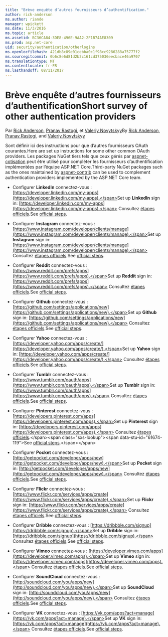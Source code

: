 ```yaml
---
title: "Brève enquête d’autres fournisseurs d’authentification."
author: rick-anderson
ms.author: riande
manager: wpickett
ms.date: 11/3/2016
ms.topic: article
ms.assetid: BC36CA84-3DE8-496E-9AA2-2F1B74AE8309
ms.prod: asp.net-core
uid: security/authentication/otherlogins
ms.openlocfilehash: 421db8c89e01cebba0c1f98cc9286288a75777f2
ms.sourcegitcommit: 0b6c8e6d81d2b3c161cd375036eecbace46a9707
ms.translationtype: MT
ms.contentlocale: fr-FR
ms.lasthandoff: 08/11/2017
---
```

# <a name="short-survey-of-other-authentication-providers"></a><span data-ttu-id="61674-102">Brève enquête d’autres fournisseurs d’authentification</span><span class="sxs-lookup"><span data-stu-id="61674-102">Short survey of other authentication providers</span></span>

<a name=security-authentication-other-logins></a>

<span data-ttu-id="61674-103">Par [Rick Anderson](https://twitter.com/RickAndMSFT), [Pranav Rastogi](https://github.com/rustd), et [Valeriy Novytskyy](https://github.com/01binary)</span><span class="sxs-lookup"><span data-stu-id="61674-103">By [Rick Anderson](https://twitter.com/RickAndMSFT), [Pranav Rastogi](https://github.com/rustd), and [Valeriy Novytskyy](https://github.com/01binary)</span></span>

<span data-ttu-id="61674-104">Sont définir ici des instructions pour que d’autres fournisseurs OAuth courantes.</span><span class="sxs-lookup"><span data-stu-id="61674-104">Here are set up instructions for some other common OAuth providers.</span></span> <span data-ttu-id="61674-105">Les packages NuGet tiers tels que ceux gérés par [aspnet-cotisation](https://www.nuget.org/packages?q=owners%3Aaspnet-contrib+title%3AOAuth) peut être utilisé pour compléter les fournisseurs d’authentification implémentées par l’équipe ASP.NET Core.</span><span class="sxs-lookup"><span data-stu-id="61674-105">Third-party NuGet packages such as the ones maintained by [aspnet-contrib](https://www.nuget.org/packages?q=owners%3Aaspnet-contrib+title%3AOAuth) can be used to complement authentication providers implemented by the ASP.NET Core team.</span></span>

* <span data-ttu-id="61674-106">Configurer **LinkedIn** connectez-vous : [https://developer.linkedin.com/my-apps](https://developer.linkedin.com/my-apps).</span><span class="sxs-lookup"><span data-stu-id="61674-106">Set up **LinkedIn** sign in: [https://developer.linkedin.com/my-apps](https://developer.linkedin.com/my-apps).</span></span> <span data-ttu-id="61674-107">Consultez [étapes officiels](https://developer.linkedin.com/docs/oauth2).</span><span class="sxs-lookup"><span data-stu-id="61674-107">See [official steps](https://developer.linkedin.com/docs/oauth2).</span></span>

* <span data-ttu-id="61674-108">Configurer **Instagram** connectez-vous : [https://www.instagram.com/developer/clients/manage](https://www.instagram.com/developer/clients/manage).</span><span class="sxs-lookup"><span data-stu-id="61674-108">Set up **Instagram** sign in: [https://www.instagram.com/developer/clients/manage](https://www.instagram.com/developer/clients/manage).</span></span> <span data-ttu-id="61674-109">Consultez [étapes officiels](https://www.instagram.com/developer/authentication/).</span><span class="sxs-lookup"><span data-stu-id="61674-109">See [official steps](https://www.instagram.com/developer/authentication/).</span></span>

* <span data-ttu-id="61674-110">Configurer **Reddit** connectez-vous : [https://www.reddit.com/prefs/apps](https://www.reddit.com/prefs/apps).</span><span class="sxs-lookup"><span data-stu-id="61674-110">Set up **Reddit** sign in: [https://www.reddit.com/prefs/apps](https://www.reddit.com/prefs/apps).</span></span> <span data-ttu-id="61674-111">Consultez [étapes officiels](https://github.com/reddit/reddit/wiki/OAuth2-Quick-Start-Example).</span><span class="sxs-lookup"><span data-stu-id="61674-111">See [official steps](https://github.com/reddit/reddit/wiki/OAuth2-Quick-Start-Example).</span></span>

* <span data-ttu-id="61674-112">Configurer **Github** connectez-vous : [https://github.com/settings/applications/new](https://github.com/settings/applications/new).</span><span class="sxs-lookup"><span data-stu-id="61674-112">Set up **Github** sign in: [https://github.com/settings/applications/new](https://github.com/settings/applications/new).</span></span> <span data-ttu-id="61674-113">Consultez [étapes officiels](https://developer.github.com/v3/oauth/).</span><span class="sxs-lookup"><span data-stu-id="61674-113">See [official steps](https://developer.github.com/v3/oauth/).</span></span>

* <span data-ttu-id="61674-114">Configurer **Yahoo** connectez-vous : [https://developer.yahoo.com/apps/create/](https://developer.yahoo.com/apps/create/).</span><span class="sxs-lookup"><span data-stu-id="61674-114">Set up **Yahoo** sign in: [https://developer.yahoo.com/apps/create/](https://developer.yahoo.com/apps/create/).</span></span> <span data-ttu-id="61674-115">Consultez [étapes officiels](https://developer.yahoo.com/bbauth/user.html).</span><span class="sxs-lookup"><span data-stu-id="61674-115">See [official steps](https://developer.yahoo.com/bbauth/user.html).</span></span>

* <span data-ttu-id="61674-116">Configurer **Tumblr** connectez-vous : [https://www.tumblr.com/oauth/apps](https://www.tumblr.com/oauth/apps).</span><span class="sxs-lookup"><span data-stu-id="61674-116">Set up **Tumblr** sign in: [https://www.tumblr.com/oauth/apps](https://www.tumblr.com/oauth/apps).</span></span> <span data-ttu-id="61674-117">Consultez [étapes officiels](https://www.tumblr.com/docs/en/api/v2#auth).</span><span class="sxs-lookup"><span data-stu-id="61674-117">See [official steps](https://www.tumblr.com/docs/en/api/v2#auth).</span></span>

* <span data-ttu-id="61674-118">Configurer **Pinterest** connectez-vous : [https://developers.pinterest.com/apps](https://developers.pinterest.com/apps).</span><span class="sxs-lookup"><span data-stu-id="61674-118">Set up **Pinterest** sign in: [https://developers.pinterest.com/apps](https://developers.pinterest.com/apps).</span></span> <span data-ttu-id="61674-119">Consultez [étapes officiels](https://developers.pinterest.com/docs/api/overview/?).</span><span class="sxs-lookup"><span data-stu-id="61674-119">See [official steps](https://developers.pinterest.com/docs/api/overview/?).</span></span>

* <span data-ttu-id="61674-120">Configurer **Pocket** connectez-vous : [http://getpocket.com/developer/apps/new](http://getpocket.com/developer/apps/new).</span><span class="sxs-lookup"><span data-stu-id="61674-120">Set up **Pocket** sign in: [http://getpocket.com/developer/apps/new](http://getpocket.com/developer/apps/new).</span></span> <span data-ttu-id="61674-121">Consultez [étapes officiels](https://getpocket.com/developer/docs/authentication).</span><span class="sxs-lookup"><span data-stu-id="61674-121">See [official steps](https://getpocket.com/developer/docs/authentication).</span></span>

* <span data-ttu-id="61674-122">Configurer **Flickr** connectez-vous : [https://www.flickr.com/services/apps/create](https://www.flickr.com/services/apps/create).</span><span class="sxs-lookup"><span data-stu-id="61674-122">Set up **Flickr** sign in: [https://www.flickr.com/services/apps/create](https://www.flickr.com/services/apps/create).</span></span> <span data-ttu-id="61674-123">Consultez [étapes officiels](https://www.flickr.com/services/api/auth.oauth.html).</span><span class="sxs-lookup"><span data-stu-id="61674-123">See [official steps](https://www.flickr.com/services/api/auth.oauth.html).</span></span>

* <span data-ttu-id="61674-124">Configurer **Dribble** connectez-vous : [https://dribbble.com/signup](https://dribbble.com/signup).</span><span class="sxs-lookup"><span data-stu-id="61674-124">Set up **Dribble** sign in: [https://dribbble.com/signup](https://dribbble.com/signup).</span></span> <span data-ttu-id="61674-125">Consultez [étapes officiels](http://developer.dribbble.com/v1/oauth/).</span><span class="sxs-lookup"><span data-stu-id="61674-125">See [official steps](http://developer.dribbble.com/v1/oauth/).</span></span>

* <span data-ttu-id="61674-126">Configurer **Vimeo** connectez-vous : [https://developer.vimeo.com/apps](https://developer.vimeo.com/apps).</span><span class="sxs-lookup"><span data-stu-id="61674-126">Set up **Vimeo** sign in: [https://developer.vimeo.com/apps](https://developer.vimeo.com/apps).</span></span> <span data-ttu-id="61674-127">Consultez [étapes officiels](https://developer.vimeo.com/api/authentication).</span><span class="sxs-lookup"><span data-stu-id="61674-127">See [official steps](https://developer.vimeo.com/api/authentication).</span></span>

* <span data-ttu-id="61674-128">Configurer **SoundCloud** connectez-vous : [http://soundcloud.com/you/apps/new](http://soundcloud.com/you/apps/new).</span><span class="sxs-lookup"><span data-stu-id="61674-128">Set up **SoundCloud** sign in: [http://soundcloud.com/you/apps/new](http://soundcloud.com/you/apps/new).</span></span> <span data-ttu-id="61674-129">Consultez [étapes officiels](https://developers.soundcloud.com/blog/we-love-oauth-2).</span><span class="sxs-lookup"><span data-stu-id="61674-129">See [official steps](https://developers.soundcloud.com/blog/we-love-oauth-2).</span></span>

* <span data-ttu-id="61674-130">Configurer **VK** connectez-vous : [https://vk.com/apps?act=manage](https://vk.com/apps?act=manage).</span><span class="sxs-lookup"><span data-stu-id="61674-130">Set up **VK** sign in: [https://vk.com/apps?act=manage](https://vk.com/apps?act=manage).</span></span> <span data-ttu-id="61674-131">Consultez [étapes officiels](https://vk.com/pages?oid=-17680044&p=Authorizing_Sites).</span><span class="sxs-lookup"><span data-stu-id="61674-131">See [official steps](https://vk.com/pages?oid=-17680044&p=Authorizing_Sites).</span></span>
